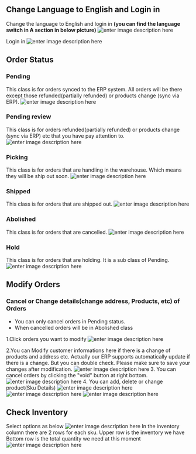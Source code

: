 
##  Change Language to English and Login in
Change the language to English and login in
**(you can find the language switch in A section in below picture)**
![enter image description here](https://blog.nichepik.com/assets/images/erp_1.png)

Login in
![enter image description here](https://blog.nichepik.com/assets/images/erp_2.png)

## Order Status
### Pending
This class is for orders synced to the ERP system. All orders will be there except those refunded(partially refunded) or products change (sync via ERP).
![enter image description here](https://blog.nichepik.com/assets/images/ERP_3.png)

### Pending review
This class is for orders refunded(partially refunded) or products change (sync via ERP) etc that you have pay attention to.
![enter image description here](https://blog.nichepik.com/assets/images/erp_4.png)
### Picking
This class is for orders that are handling in the warehouse. Which means they will be ship out soon.
![enter image description here](https://blog.nichepik.com/assets/images/ERP_5.png)
### Shipped
This class is for orders that are shipped out.
![enter image description here](https://blog.nichepik.com/assets/images/erp_7.png)
### Abolished
This class is for orders that are cancelled.
![enter image description here](https://blog.nichepik.com/assets/images/ERP_6.png)
### Hold 
This class is for orders that are holding. It is a sub class of Pending.
![enter image description here](https://blog.nichepik.com/assets/images/ERP_8.png)
## Modify Orders
### Cancel or Change details(change address, Products, etc) of Orders
- You can only cancel orders in Pending status.
- When cancelled orders will be in Abolished class

1.Click orders you want to modify
![enter image description here](https://blog.nichepik.com/assets/images/erp12261.png)

2.You can Modify customer informations here if there is a change of products and address etc. Actually our ERP supports automatically update if there is a change. But you can double check. Please make sure to save your changes after modification.
![enter image description here](https://blog.nichepik.com/assets/images/erp12262.png)
3. You can cancel orders by clicking the "void" button at right bottom. 
![enter image description here](https://blog.nichepik.com/assets/images/erp12263.png)
4. You can add, delete or change product(Sku Details)
![enter image description here](https://blog.nichepik.com/assets/images/erp12264.png)
![enter image description here](https://blog.nichepik.com/assets/images/erp12265.png)
![enter image description here](https://blog.nichepik.com/assets/images/erp12267.png)

## Check Inventory
Select options as below
![enter image description here](https://blog.nichepik.com/assets/images/erp12267.png)
In the inventory column there are 2 rows for each sku.
Upper row is the inventory we have
Bottom row is the total quantity we need at this moment
![enter image description here](https://blog.nichepik.com/assets/images/erp12268.png)









<!--stackedit_data:
eyJoaXN0b3J5IjpbLTc5NjMyMjkzNiwtMjU2NzE5OTc4LDE3OD
U0MzEzNyw3NTQ4MDQwODIsMTM5MTQ1NTQ2MiwtMTAyNzIxNjA1
OSwxNTQ5OTMxODM3LDczOTM0NzUwOSwtMTYwNTczNjE0MywtMT
A2MDM1NzA0OSw4ODE0Njc5ODgsMTc3Mjg2MDYxNCwxODY3NjY4
Njk5LDUwMzI3MTk3MSwtNzM0NzUzMjM4LDIwMzQwOTQ1MTgsLT
E3MDEyOTkyNTUsLTE1NDc5NjgxMzAsLTUyMzY2Njg0NCwxODA2
NjY4MDM4XX0=
-->